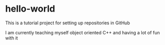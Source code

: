 # hello-world
This is a tutorial project for setting up repositories in GitHub

I am currently teaching myself object oriented C++ and having a lot of fun with it
